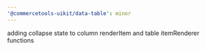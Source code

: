 ```yaml
---
'@commercetools-uikit/data-table': minor
---
```


adding collapse state to column renderItem and table itemRenderer functions
